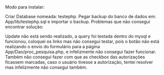 Modo para instalar:

Criar Database nomeada: testephp. Pegar backup do banco de dados em: App/lib/testephp.sql e importar o backup. Problemas que não consegui encontrar solução:

Update não está sendo realizado, a query foi testada dentro do mysql e funcionou, coloquei os links mas não consegui testar, pois o botão não está realizando o envio do formulário para a página App/Dao/proc_pesquisa.php, e infelizmente não consegui fazer funcionar. Também não consegui fazer com que as checkbox das autorizações ficassem marcadas, caso o usuário tivesse a autorização, tentei resolver mas infelizmente não consegui também.
